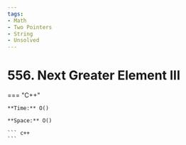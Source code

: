 ```yaml
---
tags:
- Math
- Two Pointers
- String
- Unsolved
---
```



# 556. Next Greater Element III

=== "C++"

    **Time:** O()

    **Space:** O()

    ``` c++
    ```